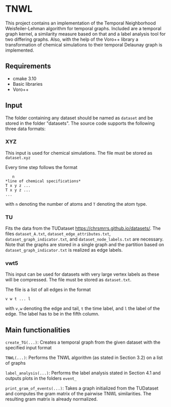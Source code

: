 # TNWL

This project contains an implementation of the Temporal Neighborhood Weisfeiler-Lehman algorithm for temporal graphs. Included are a temporal graph kernel, a similarity measure based on that and a label analysis tool for two differing graphs.
Also, with the help of the Voro++ library a transformation of chemical simulations to their temporal Delaunay graph is implemented.

## Requirements

- cmake 3.10
- Basic libraries
- Voro++

## Input

The folder containing any dataset should be named as `dataset` and be stored in the folder "datasets". The source code supports the following three data formats:

### XYZ
This input is used for chemical simulations. The file must be stored as `dataset.xyz`

Every time step follows the format
```
   n
*line of chemical specifications*
T x y z ...
T x y z ...
...
```
with `n` denoting the number of atoms and `T` denoting the atom type.

### TU
Fits the data from the TUDataset https://chrsmrrs.github.io/datasets/. The files `dataset_A.txt`, `dataset_edge_attributes.txt`, `dataset_graph_indicator.txt`, and `dataset_node_labels.txt` are necessary. Note that the graphs are stored in a single graph and the partition based on `dataset_graph_indicator.txt` is realized as edge labels.

### vwt5
This input can be used for datasets with very large vertex labels as these will be compressed. The file must be stored as `dataset.txt`.

The file is a list of all edges in the format
```
v w t ... l
```
with `v,w` denoting the edge and tail, `t` the time label, and `l` the label of the edge. The label has to be in the fifth column.

## Main functionalities

`create_TG(...)`: Creates a temporal graph from the given dataset with the specified input format

`TNWL(...)`: Performs the TNWL algorithm (as stated in Section 3.2) on a list of graphs

`label_analysis(...)`: Performs the label analysis stated in Section 4.1 and outputs plots in the folders `event_`

`print_gram_of_events(...)`: Takes a graph initialized from the TUDataset and computes the gram matrix of the pairwise TNWL similarities. The resulting gram matrix is already normalized.
